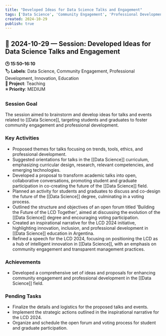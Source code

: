 ```yaml
---
title: "Developed Ideas for Data Science Talks and Engagement"
tags: ['Data Science', 'Community Engagement', 'Professional Development', 'Innovation', 'Education']
created: 2024-10-29
publish: true
---
```


## 📅 2024-10-29 — Session: Developed Ideas for Data Science Talks and Engagement

**🕒 15:50–16:10**  
**🏷️ Labels**: Data Science, Community Engagement, Professional Development, Innovation, Education  
**📂 Project**: Teaching  
**⭐ Priority**: MEDIUM  


### Session Goal
The session aimed to brainstorm and develop ideas for talks and events related to [[Data Science]], targeting students and graduates to foster community engagement and professional development.

### Key Activities
- Proposed themes for talks focusing on trends, tools, ethics, and professional development.
- Suggested orientations for talks in the [[Data Science]] curriculum, emphasizing curricular design, research, relevant competencies, and emerging technologies.
- Developed a proposal to transform academic talks into open, collaborative conversations, promoting student and graduate participation in co-creating the future of the [[Data Science]] field.
- Planned an activity for students and graduates to discuss and co-design the future of the [[Data Science]] degree, culminating in a voting process.
- Outlined the structure and objectives of an open forum titled 'Building the Future of the LCD Together', aimed at discussing the evolution of the [[Data Science]] degree and encouraging voting participation.
- Created an inspirational narrative for the LCD 2024 initiative, highlighting innovation, inclusion, and professional development in [[Data Science]] education in Argentina.
- Refined a speech for the LCD 2024, focusing on positioning the LCD as a hub of intelligent innovation in [[Data Science]], with an emphasis on community engagement and transparent management practices.

### Achievements
- Developed a comprehensive set of ideas and proposals for enhancing community engagement and professional development in the [[Data Science]] field.

### Pending Tasks
- Finalize the details and logistics for the proposed talks and events.
- Implement the strategic actions outlined in the inspirational narrative for the LCD 2024.
- Organize and schedule the open forum and voting process for student and graduate participation.
